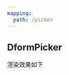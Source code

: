 ```yaml
---
mapping:
  path: /picker
---
```


## DformPicker

渲染效果如下

<demo src="../demo/dformPicker.vue"
  title="DformPicker"
  desc="这是一个 Demo 渲染示例">
</demo>